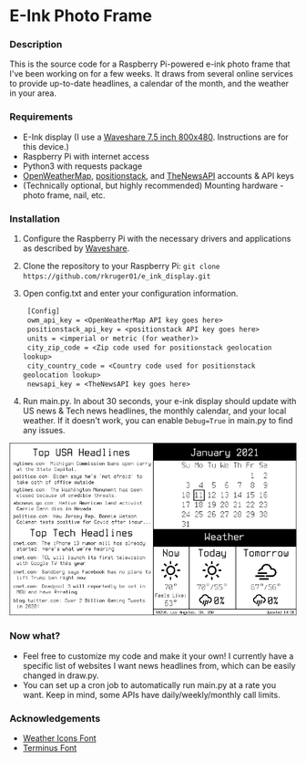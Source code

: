 # E-Ink Photo Frame

### Description

This is the source code for a Raspberry Pi-powered e-ink photo frame that I've been working on for a few weeks. It draws from several online services to provide up-to-date headlines, a calendar of the month, and the weather in your area.

### Requirements

 - E-Ink display (I use a [Waveshare 7.5 inch 800x480](https://www.amazon.com/waveshare-7-5inch-HAT-Raspberry-Consumption/dp/B075R4QY3L). Instructions are for this device.)
 - Raspberry Pi with internet access
 - Python3 with requests package
 - [OpenWeatherMap](https://openweathermap.org/), [positionstack](https://positionstack.com/), and [TheNewsAPI](https://www.thenewsapi.com/) accounts & API keys  
 - (Technically optional, but highly recommended) Mounting hardware - photo frame, nail, etc.

### Installation

1. Configure the Raspberry Pi with the necessary drivers and applications as described by [Waveshare](https://www.waveshare.com/wiki/7.5inch_e-Paper_HAT#Enable_SPI_interface).
2. Clone the repository to your Raspberry Pi:  ```git clone https://github.com/rkruger01/e_ink_display.git```
3. Open config.txt and enter your configuration information. 
           
        [Config]
        owm_api_key = <OpenWeatherMap API key goes here>
        positionstack_api_key = <positionstack API key goes here>
        units = <imperial or metric (for weather)>
        city_zip_code = <Zip code used for positionstack geolocation lookup>
        city_country_code = <Country code used for positionstack geolocation lookup>
        newsapi_key = <TheNewsAPI key goes here>

4. Run main.py. In about 30 seconds, your e-ink display should update with US news & Tech news headlines, the monthly calendar, and your local weather. If it doesn't work, you can enable ```Debug=True``` in main.py to find any issues.

![Image](example_image.PNG?raw=true "Program Output")
### Now what?

- Feel free to customize my code and make it your own! I currently have a specific list of websites I want news headlines from, which can be easily changed in draw.py.
- You can set up a cron job to automatically run main.py at a rate you want. Keep in mind, some APIs have daily/weekly/monthly call limits.

### Acknowledgements

- [Weather Icons Font](https://github.com/erikflowers/weather-icons)
- [Terminus Font](http://terminus-font.sourceforge.net/)